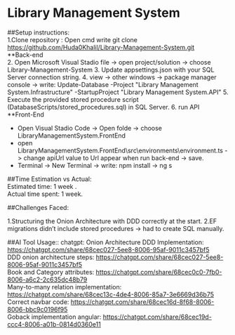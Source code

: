 # Library Management System
##Setup instructions:<br>
1.Clone repository :
Open cmd 
write git clone https://github.com/Huda0Khalil/Library-Management-System.git
<br>
**Back-end<br>
2. Open Microsoft Visual Stadio
file -> open project/solution -> choose Library-Management-System
3. Update appsettings.json with your SQL Server connection string.
4. view -> other windows -> package manager console -> write: Update-Database -Project "Library Management System.Infrastructure" -StartupProject "Library Management System.API"
5. Execute the provided stored procedure script (DatabaseScripts/stored_procedures.sql) in SQL Server.
6. run API
<br>
**Front-End <br>
- Open Visual Stadio Code -> Open folde -> choose LibraryManagementSystem.FrontEnd
- open LibraryManagementSystem.FrontEnd\src\environments\environment.ts -> change apiUrl value to Url appear when run back-end -> save.
- Terminal -> New Terminal -> write: npm install -> ng s 

##Time Estimation vs Actual:<br>
Estimated time: 1 week .<br>
Actual time spent: 1 week.

##Challenges Faced:<br>

1.Structuring the Onion Architecture with DDD correctly at the start.
2.EF migrations didn’t include stored procedures → had to create SQL manually.

##AI Tool Usage::
chatgpt:
Onion Architecture DDD Implementation: https://chatgpt.com/share/68cec027-5ee8-8006-95af-9011c3457bf5 <br>
DDD onion architecture steps: https://chatgpt.com/share/68cec027-5ee8-8006-95af-9011c3457bf5 <br>
Book and Category attributes: https://chatgpt.com/share/68cec0c0-7fb0-8006-a6c2-2c635dc48b79 <br>
Many-to-many relation implementation: https://chatgpt.com/share/68cec13c-4de4-8006-85a7-3e6669d36b75 <br>
Correct navbar code: https://chatgpt.com/share/68cec16d-8f68-8006-8006-bbc9c0196f95 <br>
Goback implementation angular: https://chatgpt.com/share/68cec19d-ccc4-8006-a01b-0814d0360e11 <br>



